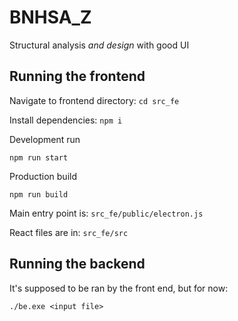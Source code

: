 # BNHSA_Z

Structural analysis *and design* with good UI

## Running the frontend
Navigate to frontend directory: `cd src_fe`

Install dependencies: `npm i`

Development run
```
npm run start
```

Production build
```
npm run build
```

Main entry point is: `src_fe/public/electron.js`

React files are in: `src_fe/src`


## Running the backend
It's supposed to be ran by the front end, but for now:
```
./be.exe <input file>
```